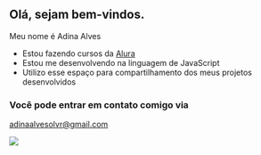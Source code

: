 ## Olá, sejam bem-vindos.

Meu nome é Adina Alves
- Estou fazendo cursos da [Alura](https://www.alura.com.br)
- Estou me desenvolvendo na linguagem de JavaScript
- Utilizo esse espaço para compartilhamento dos meus projetos desenvolvidos

### Você pode entrar em contato comigo via

adinaalvesolvr@gmail.com

![](https://tenor.com/pt-BR/view/cat-dance-dancing-cat-chinese-dancing-cat-funny-cat-meme-cat-gif-18059553370350307210)

